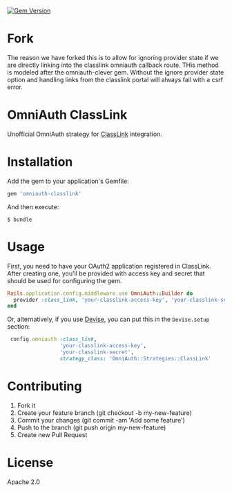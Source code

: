 [![Gem Version](https://badge.fury.io/rb/omniauth-classlink.svg)](https://badge.fury.io/rb/omniauth-classlink)

# Fork

The reason we have forked this is to allow for ignoring provider state if we are directly linking into the classlink omniauth callback route.  THis method is modeled after the omniauth-clever gem. Without the ignore provider state option and handling links from the classlink portal will always fail with a csrf error.

# OmniAuth ClassLink
Unofficial OmniAuth strategy for [ClassLink](https://classlink.com) integration.

# Installation

Add the gem to your application's Gemfile:

```ruby
gem 'omniauth-classlink'
```
And then execute:

```
$ bundle
```

# Usage

First, you need to have your OAuth2 application registered in ClassLink. After creating one, you'll be provided with access key and secret that should be used for configuring the gem.

```ruby
Rails.application.config.middleware.use OmniAuth::Builder do
  provider :class_link, 'your-classlink-access-key', 'your-classlink-secret', strategy_class: 'OmniAuth::Strategies::ClassLink'
end
```

Or, alternatively, if you use [Devise](https://github.com/plataformatec/devise), you can put this in the `Devise.setup` section:

```ruby
 config.omniauth :class_link,
                 'your-classlink-access-key',
                 'your-classlink-secret',
                 strategy_class: 'OmniAuth::Strategies::ClassLink'
```

# Contributing
1. Fork it
2. Create your feature branch (git checkout -b my-new-feature)
3. Commit your changes (git commit -am 'Add some feature')
4. Push to the branch (git push origin my-new-feature)
5. Create new Pull Request

# License
Apache 2.0
